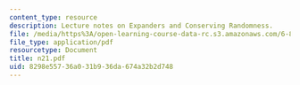 ```yaml
---
content_type: resource
description: Lecture notes on Expanders and Conserving Randomness.
file: /media/https%3A/open-learning-course-data-rc.s3.amazonaws.com/6-856j-randomized-algorithms-fall-2002/8298e55736a031b936da674a32b2d748_n21.pdf
file_type: application/pdf
resourcetype: Document
title: n21.pdf
uid: 8298e557-36a0-31b9-36da-674a32b2d748
---
```

